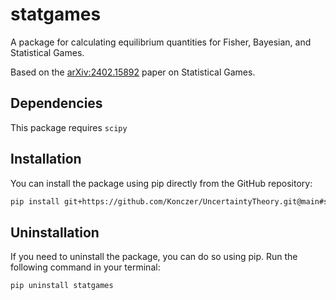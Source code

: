 # statgames

A package for calculating equilibrium quantities for Fisher, Bayesian, and Statistical Games.

Based on the [arXiv:2402.15892](https://arxiv.org/abs/2402.15892) paper on Statistical Games.

## Dependencies

This package requires `scipy`

## Installation

You can install the package using pip directly from the GitHub repository:

```bash
pip install git+https://github.com/Konczer/UncertaintyTheory.git@main#subdirectory=StatisticalGames/Software/Python/statgames
```

## Uninstallation

If you need to uninstall the package, you can do so using pip. Run the following command in your terminal:

```bash
pip uninstall statgames
```